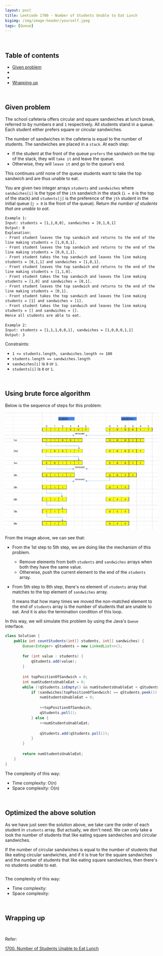 ```yaml
---
layout: post
title: Leetcode 1700 - Number of Students Unable to Eat Lunch
bigimg: /img/image-header/yourself.jpeg
tags: [Queue]
---
```





<br>

## Table of contents
- [Given problem](#given-problem)
- []()
- []()
- [Wrapping up](#wrapping-up)


<br>

## Given problem

The school cafeteria offers circular and square sandwiches at lunch break, referred to by numbers `0` and `1` respectively. All students stand in a queue. Each student either prefers square or circular sandwiches.

The number of sandwiches in the cafeteria is equal to the number of students. The sandwiches are placed in a `stack`. At each step:
- If the student at the front of the queue `prefers` the sandwich on the top of the stack, they will `take it` and leave the queue.
- Otherwise, they will `leave it` and go to the queue's end.

This continues until none of the queue students want to take the top sandwich and are thus unable to eat.

You are given two integer arrays `students` and `sandwiches` where `sandwiches[i]` is the type of the `i​​​​​​th` sandwich in the stack (`i = 0` is the top of the stack) and `students[j]` is the preference of the `j​​​​​​th` student in the initial queue (`j = 0` is the front of the queue). Return *the number of students that are unable to eat*.

```
Example 1:
Input: students = [1,1,0,0], sandwiches = [0,1,0,1]
Output: 0 
Explanation:
- Front student leaves the top sandwich and returns to the end of the line making students = [1,0,0,1].
- Front student leaves the top sandwich and returns to the end of the line making students = [0,0,1,1].
- Front student takes the top sandwich and leaves the line making students = [0,1,1] and sandwiches = [1,0,1].
- Front student leaves the top sandwich and returns to the end of the line making students = [1,1,0].
- Front student takes the top sandwich and leaves the line making students = [1,0] and sandwiches = [0,1].
- Front student leaves the top sandwich and returns to the end of the line making students = [0,1].
- Front student takes the top sandwich and leaves the line making students = [1] and sandwiches = [1].
- Front student takes the top sandwich and leaves the line making students = [] and sandwiches = [].
Hence all students are able to eat.

Example 2:
Input: students = [1,1,1,0,0,1], sandwiches = [1,0,0,0,1,1]
Output: 3
```

Constraints:
- `1 <= students.length, sandwiches.length <= 100`
- `students.length == sandwiches.length`
- `sandwiches[i]` is `0` or `1`.
- `students[i]` is `0` or `1`.


<br>

## Using brute force algorithm

Below is the sequence of steps for this problem:

![](../../img/Data-structure/queue/leetcode-1700-1.png)

From the image above, we can see that:
- From the 1st step to 5th step, we are doing like the mechanism of this problem.

    - Remove elements from both `students` and `sandwiches` arrays when both they have the same value.
    - Otherwise, push the current element to the end of the `students` array.

- From 5th step to 8th step, there's no element of `students` array that matches to the top element of `sandwiches` array.

    It means that how many times we moved the non-matched element to the end of `students` array is the number of students that are unable to eat. And it is also the termination condition of this loop.

In this way, we will simulate this problem by using the Java's `Queue` interface.

```java
class Solution {
    public int countStudents(int[] students, int[] sandwiches) {
        Queue<Integer> qStudents = new LinkedList<>();

        for (int value : students) {
            qStudents.add(value);
        }

        int topPositionOfSandwich = 0;
        int numStudentsUnableEat = 0;
        while (!qStudents.isEmpty() && numStudentsUnableEat < qStudents.size()) {
            if (sandwiches[topPositionOfSandwich] == qStudents.peek()) {
                numStudentsUnableEat = 0;

                ++topPositionOfSandwich;
                qStudents.poll();
            } else {
                ++numStudentsUnableEat;

                qStudents.add(qStudents.poll());
            }
        }

        return numStudentsUnableEat;
    }
}
```

The complexity of this way:
- Time complexity: O(n)
- Space complexity: O(n)


<br>

## Optimized the above solution  

As we have just seen the solution above, we take care the order of each student in `students` array. But actually, we don't need. We can only take a look the number of students that like eating square sandwiches and circular sandwiches.

If the number of circular sandwiches is equal to the number of students that like eating circular sandwiches, and if it is true for the square sandwiches and the number of students that like eating square sandwiches, then there's no students unable to eat. 

```java

```

The complexity of this way:
- Time complexity:
- Space complexity:



<br>

## Wrapping up




<br>

Refer:

[1700. Number of Students Unable to Eat Lunch](https://leetcode.com/problems/number-of-students-unable-to-eat-lunch/)